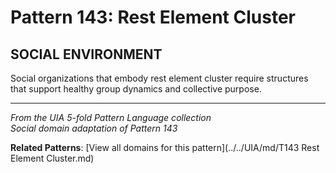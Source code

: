 # Pattern 143: Rest Element Cluster

## SOCIAL ENVIRONMENT

Social organizations that embody rest element cluster require structures that support healthy group dynamics and collective purpose.

---

*From the UIA 5-fold Pattern Language collection*  
*Social domain adaptation of Pattern 143*

**Related Patterns**: [View all domains for this pattern](../../UIA/md/T143 Rest Element Cluster.md)